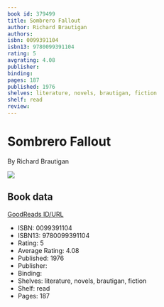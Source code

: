 ```yaml
---
book id: 379499
title: Sombrero Fallout
author: Richard Brautigan
authors: 
isbn: 0099391104
isbn13: 9780099391104
rating: 5
avgrating: 4.08
publisher: 
binding: 
pages: 187
published: 1976
shelves: literature, novels, brautigan, fiction
shelf: read
review: 
---
```


# Sombrero Fallout

By Richard Brautigan

![](https://i.gr-assets.com/images/S/compressed.photo.goodreads.com/books/1203400086l/379499.jpg)

## Book data

[GoodReads ID/URL](https://www.goodreads.com/book/show/379499)

- ISBN: 0099391104
- ISBN13: 9780099391104
- Rating: 5
- Average Rating: 4.08
- Published: 1976
- Publisher: 
- Binding: 
- Shelves: literature, novels, brautigan, fiction
- Shelf: read
- Pages: 187

